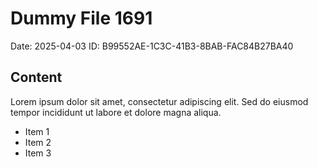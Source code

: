# Dummy File 1691

Date: 2025-04-03
ID: B99552AE-1C3C-41B3-8BAB-FAC84B27BA40

## Content

Lorem ipsum dolor sit amet, consectetur adipiscing elit.
Sed do eiusmod tempor incididunt ut labore et dolore magna aliqua.

* Item 1
* Item 2
* Item 3
